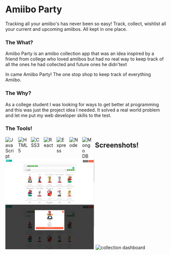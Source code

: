 # Amiibo Party
Tracking all your amiibo's has never been so easy! Track, collect, wishlist all your current and upcoming amiibos. All kept in one place.

### The What?
Amiibo Party is an amiibo collection app that was an idea inspired by a friend from college who loved amiibos but had no real way to keep track of all the ones he had collected and future ones he didn'text

In came Amiibo Party! The one stop shop to keep track of everything Amiibo.

### The Why?
As a college student I was looking for ways to get better at programming and this was just the project idea I needed. It solved a real world problem and let me put my web developer skills to the test.

### The Tools!
<img align="left" alt="JavaScript" width="30px" style="padding-right:10px" src="https://cdn.jsdelivr.net/gh/devicons/devicon/icons/javascript/javascript-original.svg" />
<img align="left" alt="HTML5" width="30px" style="padding-right:10px" src="https://cdn.jsdelivr.net/gh/devicons/devicon/icons/html5/html5-original.svg" />
<img align="left" alt="CSS3" width="30px" style="padding-right:10px" src="https://cdn.jsdelivr.net/gh/devicons/devicon/icons/css3/css3-original.svg" />
<img align="left" alt="React" width="30px" style="padding-right:10px" src="https://cdn.jsdelivr.net/gh/devicons/devicon/icons/react/react-original.svg" />
<img align="left" alt="Express" width="30px" style="padding-right:10px" src="https://cdn.jsdelivr.net/gh/devicons/devicon/icons/express/express-original.svg" />
<img align="left" alt="Node" width="30px" style="padding-right:10px" src="https://cdn.jsdelivr.net/gh/devicons/devicon/icons/nodejs/nodejs-original.svg" />
<img align="left" alt="Mongo DB" width="30px" style="padding-right:10px" src="https://cdn.jsdelivr.net/gh/devicons/devicon/icons/mongodb/mongodb-original.svg" />

## Screenshots!
<img width="278" src="./src/assets/images/amiibo-list.png" alt="amiibo dashbaord">
<img width="278" src="./src/assets/images/amiibo-view.png" alt="amiibo view">
<img width="278" src="../src/assets/images/collection-view.png" alt="collection dashboard">
